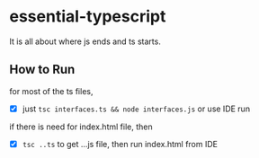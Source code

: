 # essential-typescript

It is all about where js ends and ts starts.

## How to Run

for most of the ts files,

- [x] just `tsc interfaces.ts && node interfaces.js` or use IDE run 

if there is need for index.html file, then

-[x] `tsc ..ts` to get ...js file, then run index.html from IDE
